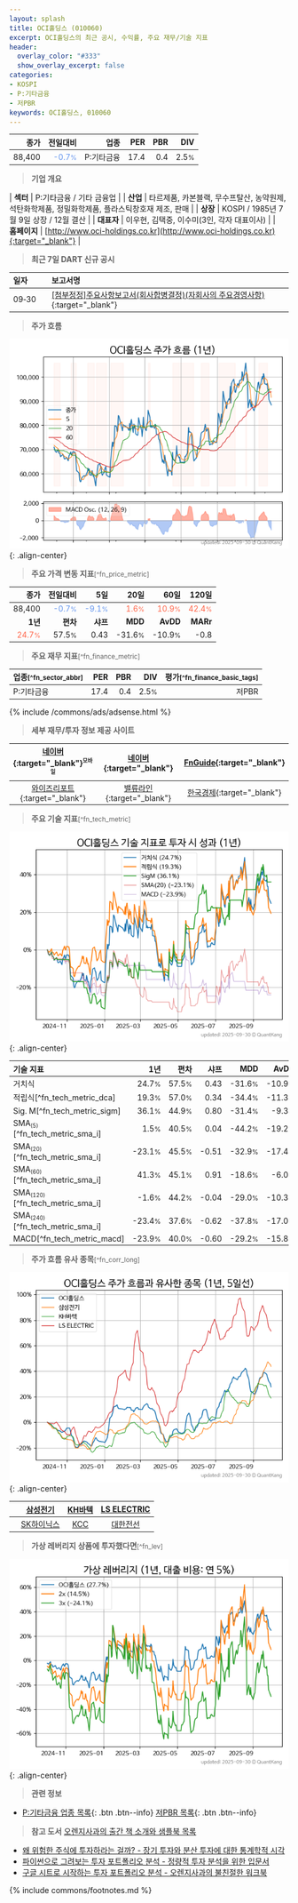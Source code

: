 ```yaml
---
layout: splash
title: OCI홀딩스 (010060)
excerpt: OCI홀딩스의 최근 공시, 수익률, 주요 재무/기술 지표
header:
  overlay_color: "#333"
  show_overlay_excerpt: false
categories:
- KOSPI
- P:기타금융
- 저PBR
keywords: OCI홀딩스, 010060
---
```


| **종가** | **전일대비** | **업종** | **PER** | **PBR** | **DIV** |
| -------: | -----------: | -------: | ------: | ------: | ------: |
| 88,400 | <span style="color: cornflowerblue">-0.7<small>%</small></span> | P:기타금융 | 17.4 | 0.4 | 2.5<small>%</small> |

<!-- more -->


> **기업 개요**<a id="company"></a>

| <span style="white-space:nowrap;">**섹터**</span> | P:기타금융 / 기타 금융업 |
| <span style="white-space:nowrap;">**산업**</span> | 타르제품, 카본블랙, 무수프탈산, 농약원제, 석탄화학제품, 정밀화학제품, 플라스틱창호재 제조, 판매 |
| <span style="white-space:nowrap;">**상장**</span> | KOSPI / 1985년 7월 9일 상장 / 12월 결산 |
| <span style="white-space:nowrap;">**대표자**</span> | 이우현, 김택중, 이수미(3인, 각자 대표이사) |
| <span style="white-space:nowrap;">**홈페이지**</span> | [http://www.oci-holdings.co.kr](http://www.oci-holdings.co.kr){:target="_blank"} |


> **최근 7일 DART 신규 공시**<a id="dart"></a>

| **일자** |      | **보고서명** |
| :------- | :--- | :----------- |
| 09&#x2011;30 | | [[첨부정정]주요사항보고서(회사합병결정)(자회사의 주요경영사항)              ](https://dart.fss.or.kr/dsaf001/main.do?rcpNo=20250930800137){:target="_blank"} |


> **주가 흐름**<a id="price"></a>

![010060](/stock/images/010060.png){: .align-center}


> **주요 가격 변동 지표**<small>[^fn_price_metric]</small>

| **종가** | **전일대비** | **5일** | **20일** | **60일** | **120일** |
| -------: | -----------: | ------: | -------: | -------: | --------: |
| 88,400 | <span style="color: cornflowerblue">-0.7<small>%</small></span> | <span style="color: cornflowerblue">-9.1<small>%</small></span> | <span style="color: tomato">1.6<small>%</small></span> | <span style="color: tomato">10.9<small>%</small></span> | <span style="color: tomato">42.4<small>%</small></span> |
| **1년** | **편차** | **샤프** | **MDD** | **AvDD** | **MARr** |
| <span style="color: tomato">24.7<small>%</small></span> | 57.5<small>%</small> | 0.43 | -31.6<small>%</small> | -10.9<small>%</small> | -0.8 |


> **주요 재무 지표**<small>[^fn_finance_metric]</small>

| **업종**<small>[^fn_sector_abbr]</small> | **PER** | **PBR** | **DIV** | **평가**<small>[^fn_finance_basic_tags]</small> |
| :--------------------------------------- | ------: | ------: | ------: | ----------------------------------------------: |
| P:기타금융 | 17.4 | 0.4 | 2.5<small>%</small> | 저PBR |



{% include /commons/ads/adsense.html %}

> **세부 재무/투자 정보 제공 사이트**

| [네이버](https://m.stock.naver.com/domestic/stock/010060/finance/summary){:target="_blank"}<sup><small>모바일</small></sup> | [네이버](https://finance.naver.com/item/coinfo.naver?code=010060){:target="_blank"} | [FnGuide](https://comp.fnguide.com/SVO2/ASP/SVD_Invest.asp?gicode=A010060&MenuYn=Y){:target="_blank"} |
| :---: | :---: | :---: |
| [와이즈리포트](https://comp.wisereport.co.kr/company/c1040001.aspx?cmp_cd=010060){:target="_blank"} | [밸류라인](https://www.valueline.co.kr/finance/summary/010060){:target="_blank"} | [한국경제](https://markets.hankyung.com/stock/010060/financial-summary){:target="_blank"} |


> **주요 기술 지표**<small>[^fn_tech_metric]</small>


![010060](/stock/images/010060_tech.png){: .align-center}

| **기술 지표** | **1년** | **편차** | **샤프** | **MDD** | **AvDD** |
| :------------ | ------: | -----------: | -------: | ------: | -------: |
| 거치식 | 24.7<small>%</small> | 57.5<small>%</small> | 0.43 | -31.6<small>%</small> | -10.9<small>%</small> |
| 적립식[^fn_tech_metric_dca] | 19.3<small>%</small> | 57.0<small>%</small> | 0.34 | -34.4<small>%</small> | -11.3<small>%</small> |
| Sig. M[^fn_tech_metric_sigm] | 36.1<small>%</small> | 44.9<small>%</small> | 0.80 | -31.4<small>%</small> | -9.3<small>%</small> |
| SMA<small><sub>(5)</sub></small>[^fn_tech_metric_sma_i] | 1.5<small>%</small> | 40.5<small>%</small> | 0.04 | -44.2<small>%</small> | -19.2<small>%</small> |
| SMA<small><sub>(20)</sub></small>[^fn_tech_metric_sma_i] | -23.1<small>%</small> | 45.5<small>%</small> | -0.51 | -32.9<small>%</small> | -17.4<small>%</small> |
| SMA<small><sub>(60)</sub></small>[^fn_tech_metric_sma_i] | 41.3<small>%</small> | 45.1<small>%</small> | 0.91 | -18.6<small>%</small> | -6.0<small>%</small> |
| SMA<small><sub>(120)</sub></small>[^fn_tech_metric_sma_i] | -1.6<small>%</small> | 44.2<small>%</small> | -0.04 | -29.0<small>%</small> | -10.3<small>%</small> |
| SMA<small><sub>(240)</sub></small>[^fn_tech_metric_sma_i] | -23.4<small>%</small> | 37.6<small>%</small> | -0.62 | -37.8<small>%</small> | -17.0<small>%</small> |
| MACD[^fn_tech_metric_macd] | -23.9<small>%</small> | 40.0<small>%</small> | -0.60 | -29.2<small>%</small> | -15.8<small>%</small> |


> **주가 흐름 유사 종목**<a id="corr"></a><small>[^fn_corr_long]</small>

![010060](/stock/images/010060_corr.png){: .align-center}

|       | [삼성전기](/009150/) | [KH바텍](/060720/) | [LS ELECTRIC](/010120/) |
| :---: | :------------------------------------: | :------------------------------------: | :------------------------------------: |
|       | [SK하이닉스](/000660/) | [KCC](/002380/) | [대한전선](/001440/) |


> **가상 레버리지 상품에 투자했다면**<a id="2x"></a><small>[^fn_lev]</small>

![010060](/stock/images/010060_2x.png){: .align-center}


> **관련 정보**

- [P:기타금융 업종 목록](/stats/sector/kospi_업종_기타금융_종목/){: .btn .btn--info} [저PBR 목록](/fn/fn_low_pbr/){: .btn .btn--info}

> **참고 도서** [오렌지사과의 출간 책 소개와 샘플북 목록](https://kongdori.tistory.com/691)

- [왜 위험한 주식에 투자하라는 걸까? - 장기 투자와 분산 투자에 대한 통계학적 시각](https://kongdori.tistory.com/421)
- [파이썬으로 그려보는 투자 포트폴리오 분석  - 정량적 투자 분석을 위한 입문서](https://kongdori.tistory.com/643)
- [구글 시트로 시작하는 투자 포트폴리오 분석 - 오렌지사과의 불친절한 워크북](https://kongdori.tistory.com/449)


{% include commons/footnotes.md %}